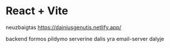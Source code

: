# React + Vite

neuzbaigtas https://dainiusgenutis.netlify.app/


backend formos pildymo serverine dalis yra email-server dalyje

